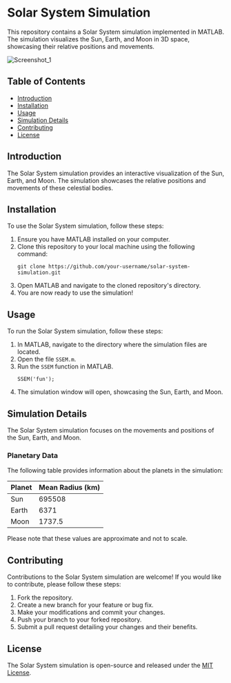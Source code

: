 # Solar System Simulation

This repository contains a Solar System simulation implemented in MATLAB. The simulation visualizes the Sun, Earth, and Moon in 3D space, showcasing their relative positions and movements.


![Screenshot_1](https://github.com/victormeloasm/EarthMoonSun3D/assets/15617527/82b9a64f-d304-4268-91fb-a7dbc453c0a8)

## Table of Contents
- [Introduction](#introduction)
- [Installation](#installation)
- [Usage](#usage)
- [Simulation Details](#simulation-details)
- [Contributing](#contributing)
- [License](#license)

## Introduction
The Solar System simulation provides an interactive visualization of the Sun, Earth, and Moon. The simulation showcases the relative positions and movements of these celestial bodies.

## Installation
To use the Solar System simulation, follow these steps:

1. Ensure you have MATLAB installed on your computer.
2. Clone this repository to your local machine using the following command:
   ```
   git clone https://github.com/your-username/solar-system-simulation.git
   ```
3. Open MATLAB and navigate to the cloned repository's directory.
4. You are now ready to use the simulation!

## Usage
To run the Solar System simulation, follow these steps:

1. In MATLAB, navigate to the directory where the simulation files are located.
2. Open the file `SSEM.m`.
3. Run the `SSEM` function in MATLAB.
   ```
   SSEM('fun');
   ```
4. The simulation window will open, showcasing the Sun, Earth, and Moon.

## Simulation Details
The Solar System simulation focuses on the movements and positions of the Sun, Earth, and Moon.

### Planetary Data
The following table provides information about the planets in the simulation:

| Planet   | Mean Radius (km) |
| -------- | ---------------- |
| Sun      | 695508           |
| Earth    | 6371             |
| Moon     | 1737.5           |

Please note that these values are approximate and not to scale.

## Contributing
Contributions to the Solar System simulation are welcome! If you would like to contribute, please follow these steps:

1. Fork the repository.
2. Create a new branch for your feature or bug fix.
3. Make your modifications and commit your changes.
4. Push your branch to your forked repository.
5. Submit a pull request detailing your changes and their benefits.

## License
The Solar System simulation is open-source and released under the [MIT License](LICENSE).
